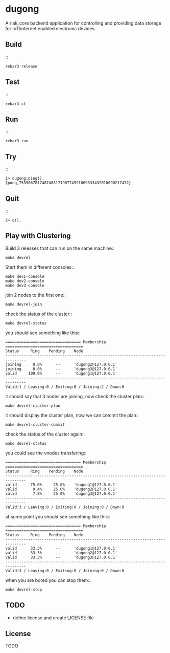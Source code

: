 dugong
===========

A riak_core backend application for controlling and providing data storage for IoT/internet enabled electronic devices.

Build
-----

::

    rebar3 release

Test
----

::

    rebar3 ct

Run
---

::

    rebar3 run

Try
---

::

    1> dugong:ping().
    {pong,753586781748746817198774991869333432010090217472}

Quit
----

::

    2> q().

Play with Clustering
--------------------

Build 3 releases that can run on the same machine::

    make devrel

Start them in different consoles::

    make dev1-console
    make dev2-console
    make dev3-console

join 2 nodes to the first one::

    make devrel-join

check the status of the cluster::

    make devrel-status

you should see something like this::

    ================================= Membership ==================================
    Status     Ring    Pending    Node
    -------------------------------------------------------------------------------
    joining     0.0%      --      'dugong2@127.0.0.1'
    joining     0.0%      --      'dugong3@127.0.0.1'
    valid     100.0%      --      'dugong1@127.0.0.1'
    -------------------------------------------------------------------------------
    Valid:1 / Leaving:0 / Exiting:0 / Joining:2 / Down:0

it should say that 3 nodes are joining, now check the cluster plan::

    make devrel-cluster-plan

it should display the cluster plan, now we can commit the plan::

    make devrel-cluster-commit

check the status of the cluster again::

    make devrel-status

you could see the vnodes transfering::

    ================================= Membership ==================================
    Status     Ring    Pending    Node
    -------------------------------------------------------------------------------
    valid      75.0%     25.0%    'dugong1@127.0.0.1'
    valid       9.4%     25.0%    'dugong2@127.0.0.1'
    valid       7.8%     25.0%    'dugong3@127.0.0.1'
    -------------------------------------------------------------------------------
    Valid:3 / Leaving:0 / Exiting:0 / Joining:0 / Down:0

at some point you should see something like this::

    ================================= Membership ==================================
    Status     Ring    Pending    Node
    -------------------------------------------------------------------------------
    valid      33.3%      --      'dugong1@127.0.0.1'
    valid      33.3%      --      'dugong2@127.0.0.1'
    valid      33.3%      --      'dugong3@127.0.0.1'
    -------------------------------------------------------------------------------
    Valid:3 / Leaving:0 / Exiting:0 / Joining:0 / Down:0

when you are bored you can stop them::

    make devrel-stop


TODO
----

* define license and create LICENSE file

License
-------

TODO
